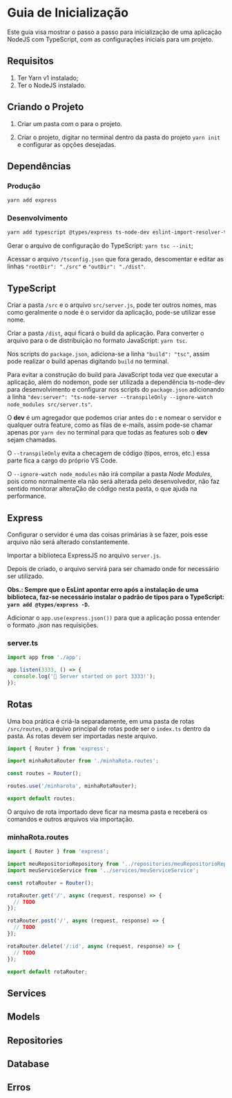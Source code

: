 # Guia de Inicialização

Este guia visa mostrar o passo a passo para inicialização de uma aplicação NodeJS com TypeScript, com as configurações iniciais para um projeto.

## Requisitos

1. Ter Yarn v1 instalado;
2. Ter o NodeJS instalado.

## Criando o Projeto

1. Criar um pasta com o para o projeto.

2. Criar o projeto, digitar no terminal dentro da pasta do projeto `yarn init` e configurar as opções desejadas.

## Dependências

### Produção

```zsh
yarn add express
```

### Desenvolvimento

```zsh
yarn add typescript @types/express ts-node-dev eslint-import-resolver-typescript -D
```

Gerar o arquivo de configuração do TypeScript: `yarn tsc --init`;

Acessar o arquivo `/tsconfig.json` que fora gerado, descomentar e editar as linhas `"rootDir": "./src"` e `"outDir": "./dist"`.

## TypeScript

Criar a pasta `/src` e o arquivo `src/server.js`, pode ter outros nomes, mas como geralmente o node é o servidor da aplicação, pode-se utilizar esse nome.

Criar a pasta `/dist`, aqui ficará o build da aplicação. Para converter o arquivo para o de distribuição no formato JavaScript: `yarn tsc`.

Nos scripts do `package.json`, adiciona-se a linha `"build": "tsc"`, assim pode realizar o build apenas digitando `build` no terminal.

Para evitar a construção do build para JavaScript toda vez que executar a aplicação, além do nodemon, pode ser utilizada a dependência ts-node-dev para desenvolvimento e configurar nos scripts do `package.json` adicionando a linha `"dev:server": "ts-node-server --transpileOnly --ignore-watch node_modules src/server.ts"`.

O **dev** é um agregador que podemos criar antes do **:** e nomear o servidor e qualquer outra feature, como as filas de e-mails, assim pode-se chamar apenas por `yarn dev` no terminal para que todas as features sob o **dev** sejam chamadas.

O `--transpileOnly` evita a checagem de código (tipos, erros, etc.) essa parte fica a cargo do próprio VS Code.

O `--ignore-watch node_modules` não irá compilar a pasta _Node Modules_, pois como normalmente ela não será alterada pelo desenvolvedor, não faz sentido monitorar alteraÇão de código nesta pasta, o que ajuda na performance.

## Express

Configurar o servidor é uma das coisas primárias à se fazer, pois esse arquivo não será alterado constantemente.

Importar a biblioteca ExpressJS no arquivo `server.js`.

Depois de criado, o arquivo servirá para ser chamado onde for necessário ser utilizado.

**Obs.: Sempre que o EsLint apontar erro após a instalação de uma biblioteca, faz-se necessário instalar o padrão de tipos para o TypeScript: `yarn add @types/express -D`.**

Adicionar o `app.use(express.json())` para que a aplicação possa entender o formato _.json_ nas requisições.

### server.ts

```typescript
import app from './app';

app.listen(3333, () => {
  console.log('🚀 Server started on port 3333!');
});
```

## Rotas

Uma boa prática é criá-la separadamente, em uma pasta de rotas `/src/routes`, o arquivo principal de rotas pode ser o `index.ts` dentro da pasta. As rotas devem ser importadas neste arquivo.

```typescript
import { Router } from 'express';

import minhaRotaRouter from './minhaRota.routes';

const routes = Router();

routes.use('/minharota', minhaRotaRouter);

export default routes;
```

O arquivo de rota importado deve ficar na mesma pasta e receberá os comandos e outros arquivos via importação.

### minhaRota.routes

```typescript
import { Router } from 'express';

import meuRepositorioRepository from '../repositories/meuRepositorioRepository';
import meuServiceService from '../services/meuServiceService';

const rotaRouter = Router();

rotaRouter.get('/', async (request, response) => {
  // TODO
});

rotaRouter.post('/', async (request, response) => {
  // TODO
});

rotaRouter.delete('/:id', async (request, response) => {
  // TODO
});

export default rotaRouter;
```

## Services

## Models

## Repositories

## Database

## Erros
